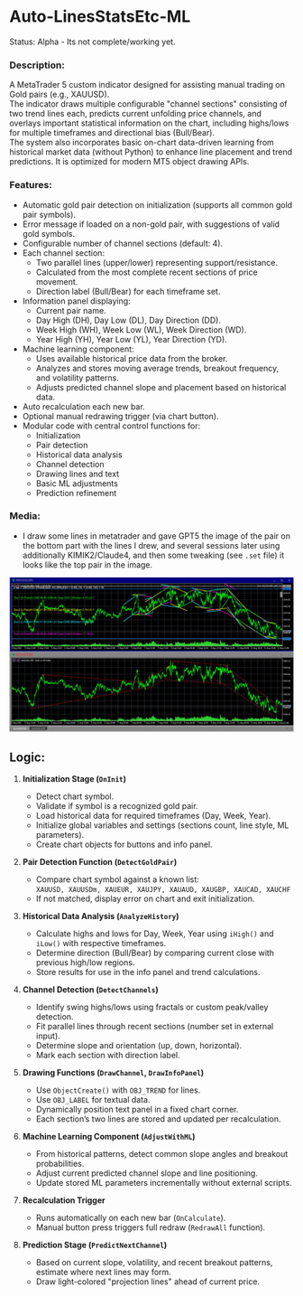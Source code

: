 # Auto-LinesStatsEtc-ML
Status: Alpha - Its not complete/working yet.

### Description:
A MetaTrader 5 custom indicator designed for assisting manual trading on Gold pairs (e.g., XAUUSD).  
The indicator draws multiple configurable "channel sections" consisting of two trend lines each, predicts current unfolding price channels, and overlays important statistical information on the chart, including highs/lows for multiple timeframes and directional bias (Bull/Bear).  
The system also incorporates basic on-chart data-driven learning from historical market data (without Python) to enhance line placement and trend predictions. It is optimized for modern MT5 object drawing APIs.

### Features:
- Automatic gold pair detection on initialization (supports all common gold pair symbols).
- Error message if loaded on a non-gold pair, with suggestions of valid gold symbols.
- Configurable number of channel sections (default: 4).
- Each channel section:
  - Two parallel lines (upper/lower) representing support/resistance.
  - Calculated from the most complete recent sections of price movement.
  - Direction label (Bull/Bear) for each timeframe set.
- Information panel displaying:
  - Current pair name.
  - Day High (DH), Day Low (DL), Day Direction (DD).
  - Week High (WH), Week Low (WL), Week Direction (WD).
  - Year High (YH), Year Low (YL), Year Direction (YD).
- Machine learning component:
  - Uses available historical price data from the broker.
  - Analyzes and stores moving average trends, breakout frequency, and volatility patterns.
  - Adjusts predicted channel slope and placement based on historical data.
- Auto recalculation each new bar.
- Optional manual redrawing trigger (via chart button).
- Modular code with central control functions for:
  - Initialization
  - Pair detection
  - Historical data analysis
  - Channel detection
  - Drawing lines and text
  - Basic ML adjustments
  - Prediction refinement

### Media:
- I draw some lines in metatrader and gave GPT5 the image of the pair on the bottom part with the lines I drew, and several sessions later using additionally KIMIK2/Claude4, and then some tweaking (see `.set` file) it looks like the top pair in the image. 

![Chart Display Prototype](./Media/Chart_Display_Prototype.jpg)

## Logic:
1. **Initialization Stage (`OnInit`)**
   - Detect chart symbol.
   - Validate if symbol is a recognized gold pair.
   - Load historical data for required timeframes (Day, Week, Year).
   - Initialize global variables and settings (sections count, line style, ML parameters).
   - Create chart objects for buttons and info panel.

2. **Pair Detection Function (`DetectGoldPair`)**
   - Compare chart symbol against a known list:  
     `XAUUSD, XAUUSDm, XAUEUR, XAUJPY, XAUAUD, XAUGBP, XAUCAD, XAUCHF`
   - If not matched, display error on chart and exit initialization.

3. **Historical Data Analysis (`AnalyzeHistory`)**
   - Calculate highs and lows for Day, Week, Year using `iHigh()` and `iLow()` with respective timeframes.
   - Determine direction (Bull/Bear) by comparing current close with previous high/low regions.
   - Store results for use in the info panel and trend calculations.

4. **Channel Detection (`DetectChannels`)**
   - Identify swing highs/lows using fractals or custom peak/valley detection.
   - Fit parallel lines through recent sections (number set in external input).
   - Determine slope and orientation (up, down, horizontal).
   - Mark each section with direction label.

5. **Drawing Functions (`DrawChannel`, `DrawInfoPanel`)**
   - Use `ObjectCreate()` with `OBJ_TREND` for lines.
   - Use `OBJ_LABEL` for textual data.
   - Dynamically position text panel in a fixed chart corner.
   - Each section’s two lines are stored and updated per recalculation.

6. **Machine Learning Component (`AdjustWithML`)**
   - From historical patterns, detect common slope angles and breakout probabilities.
   - Adjust current predicted channel slope and line positioning.
   - Update stored ML parameters incrementally without external scripts.

7. **Recalculation Trigger**
   - Runs automatically on each new bar (`OnCalculate`).
   - Manual button press triggers full redraw (`RedrawAll` function).

8. **Prediction Stage (`PredictNextChannel`)**
   - Based on current slope, volatility, and recent breakout patterns, estimate where next lines may form.
   - Draw light-colored "projection lines" ahead of current price.


